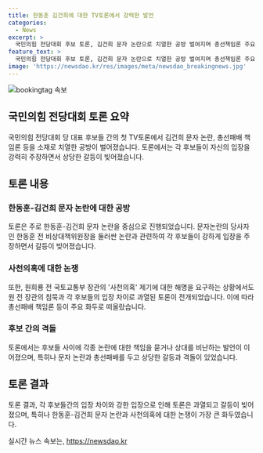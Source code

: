 ```yaml
---
title: 한동훈 김건희에 대한 TV토론에서 강력한 발언
categories:
  - News
excerpt: >
  국민의힘 전당대회 후보 토론, 김건희 문자 논란으로 치열한 공방 벌여지며 총선책임론 주요 화두. 문자논란에 대한 공세를 받던 한 전 위원장, 사과 안 한 것 반박하며 총선 당시 다른 후보들의 부재에 대해 강하게 비판. 원희룡 전 장관은 자신의 부재와 관련하여 사과하며, 한 전 위원장과의 격돌이 이어짐. 이에 대한 여러 후보들의 주장과 반박이 이어지는 가운데, 토론회가 진행.
feature_text: >
  국민의힘 전당대회 후보 토론, 김건희 문자 논란으로 치열한 공방 벌여지며 총선책임론 주요 화두. 문자논란에 대한 공세를 받던 한 전 위원장, 사과 안 한 것 반박하며 총선 당시 다른 후보들의 부재에 대해 강하게 비판. 원희룡 전 장관은 자신의 부재와 관련하여 사과하며, 한 전 위원장과의 격돌이 이어짐. 이에 대한 여러 후보들의 주장과 반박이 이어지는 가운데, 토론회가 진행.
image: 'https://newsdao.kr/res/images/meta/newsdao_breakingnews.jpg'
---
```


<p><img src="https://newsdao.kr/res/images/meta/newsdao_breakingnews.jpg" alt="bookingtag 속보" /></p>

<h2 data-ke-size="size26">국민의힘 전당대회 토론 요약</h2>

<p data-ke-size="size16">국민의힘 전당대회 당 대표 후보들 간의 첫 TV토론에서 김건희 문자 논란, 총선패배 책임론 등을 소재로 치열한 공방이 벌어졌습니다. 토론에서는 각 후보들이 자신의 입장을 강력히 주장하면서 상당한 갈등이 빚어졌습니다.
</p>

<h2 data-ke-size="size26">토론 내용</h2>

<h3>한동훈-김건희 문자 논란에 대한 공방</h3>

<p data-ke-size="size16">토론은 주로 한동훈-김건희 문자 논란을 중심으로 진행되었습니다. 문자논란의 당사자인 한동훈 전 비상대책위원장을 둘러싼 논란과 관련하여 각 후보들이 강하게 입장을 주장하면서 갈등이 빚어졌습니다.
</p>

<h3>사천의혹에 대한 논쟁</h3>

<p data-ke-size="size16">또한, 원희룡 전 국토교통부 장관의 '사천의혹' 제기에 대한 해명을 요구하는 상황에서도 원 전 장관의 침묵과 각 후보들의 입장 차이로 과열된 토론이 전개되었습니다. 이에 따라 총선패배 책임론 등이 주요 화두로 떠올랐습니다.
</p>

<h3>후보 간의 격돌</h3>

<p data-ke-size="size16">토론에서는 후보들 사이에 각종 논란에 대한 책임을 묻거나 상대를 비난하는 발언이 이어졌으며, 특히나 문자 논란과 총선패배를 두고 상당한 갈등과 격돌이 있었습니다.
</p>

<h2 data-ke-size="size26">토론 결과</h2>

<p data-ke-size="size16">토론 결과, 각 후보들간의 입장 차이와 강한 입장으로 인해 토론은 과열되고 갈등이 빚어졌으며, 특히나 한동훈-김건희 문자 논란과 사천의혹에 대한 논쟁이 가장 큰 화두였습니다.
</p>
실시간 뉴스 속보는, <a href="https://newsdao.kr" rel="dofollow">https://newsdao.kr</a>



